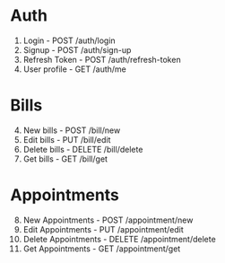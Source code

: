 # Auth

1. Login - POST /auth/login
2. Signup - POST /auth/sign-up
3. Refresh Token - POST /auth/refresh-token
4. User profile - GET /auth/me

# Bills

4. New bills - POST /bill/new
5. Edit bills - PUT /bill/edit
6. Delete bills - DELETE /bill/delete
7. Get bills - GET /bill/get

# Appointments

8. New Appointments - POST /appointment/new
9. Edit Appointments - PUT /appointment/edit
10. Delete Appointments - DELETE /appointment/delete
11. Get Appointments - GET /appointment/get
